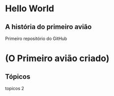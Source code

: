 # Hello World #
## A história do primeiro avião ##
Primeiro repositório do GitHub
# (O Primeiro avião criado) #
## Tópicos ##
topicos 2


